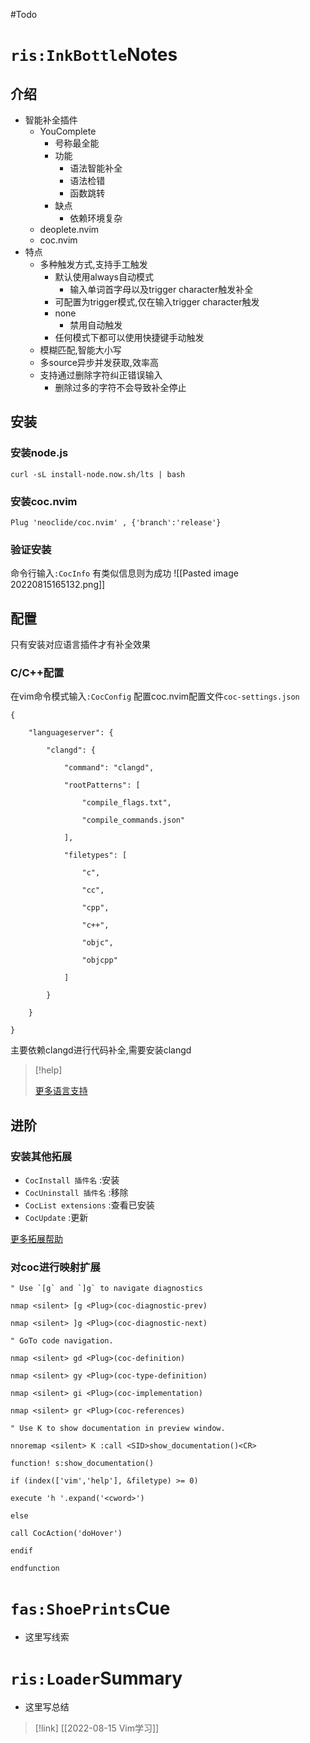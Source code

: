 #Todo

# `ris:InkBottle`Notes
## 介绍
- 智能补全插件
	- YouComplete
		- 号称最全能
		- 功能
			- 语法智能补全
			- 语法检错
			- 函数跳转
		- 缺点
			- 依赖环境复杂
	- deoplete.nvim
	- coc.nvim
- 特点
	- 多种触发方式,支持手工触发
		- 默认使用always自动模式
			- 输入单词首字母以及trigger character触发补全
		- 可配置为trigger模式,仅在输入trigger character触发
		- none
			- 禁用自动触发
		- 任何模式下都可以使用快捷键手动触发
	- 模糊匹配,智能大小写
	- 多source异步并发获取,效率高
	- 支持通过删除字符纠正错误输入
		- 删除过多的字符不会导致补全停止
## 安装
### 安装node.js
```
curl -sL install-node.now.sh/lts | bash
```
### 安装coc.nvim
```
Plug 'neoclide/coc.nvim' , {'branch':'release'}
```
### 验证安装
命令行输入`:CocInfo`
有类似信息则为成功
![[Pasted image 20220815165132.png]]

## 配置
只有安装对应语言插件才有补全效果
### C/C++配置
在vim命令模式输入`:CocConfig`
配置coc.nvim配置文件`coc-settings.json`
```
{

    "languageserver": {

        "clangd": {

            "command": "clangd",

            "rootPatterns": [

                "compile_flags.txt",

                "compile_commands.json"

            ],

            "filetypes": [

                "c",

                "cc",

                "cpp",

                "c++",

                "objc",

                "objcpp"

            ]

        }

    }

}
```
主要依赖clangd进行代码补全,需要安装clangd
> [!help] 
> 
> [更多语言支持](https://github.com/neoclide/coc.nvim/wiki/Language-servers#supported-features)

## 进阶
### 安装其他拓展
- `CocInstall 插件名` :安装
- `CocUninstall 插件名` :移除
- `CocList extensions` :查看已安装
- `CocUpdate` :更新

[更多拓展帮助](https://github.com/neoclide/coc.nvim)

### 对coc进行映射扩展
```
" Use `[g` and `]g` to navigate diagnostics

nmap <silent> [g <Plug>(coc-diagnostic-prev)

nmap <silent> ]g <Plug>(coc-diagnostic-next)

" GoTo code navigation.

nmap <silent> gd <Plug>(coc-definition)

nmap <silent> gy <Plug>(coc-type-definition)

nmap <silent> gi <Plug>(coc-implementation)

nmap <silent> gr <Plug>(coc-references)

" Use K to show documentation in preview window.

nnoremap <silent> K :call <SID>show_documentation()<CR>

function! s:show_documentation()

if (index(['vim','help'], &filetype) >= 0)

execute 'h '.expand('<cword>')

else

call CocAction('doHover')

endif

endfunction
```

# `fas:ShoePrints`Cue
- 这里写线索

# `ris:Loader`Summary
- 这里写总结

>[!link]
> [[2022-08-15 Vim学习]]

